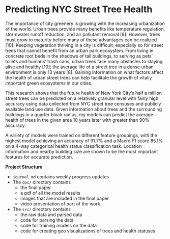 # Predicting NYC Street Tree Health

The importance of city greenery is growing with the increasing urbanization of the world.
Urban trees provide many benefits like temperature regulation, stormwater runoff reduction, and
air pollutant removal [9]. However, trees must grow to maturity before many of these advantages
can be realized [10]. Keeping vegetation thriving in a city is difficult, especially so for street
trees that cannot benefit from an urban park ecosystem. From living in concrete root beds in
the shadows of tall buildings, to serving as pets’ toilets and humans’ trash cans, urban trees
face many obstacles to staying alive and healthy [10]; the average life of a street tree in a dense
urban environment is only 13 years [8]. Gaining information on what factors affect the health
of urban street trees can help facilitate the growth of vitally important green ecosystems in our
cities.

This research shows that the future health of New York City’s half a million street trees
can be predicted on a relatively granular level with fairly high accuracy using data collected
from NYC street tree censuses and publicly available land use data. Given information about
trees and the surrounding buildings in a quarter block radius, my models can predict the average
health of trees in the given area 10 years later with greater than 90% accuracy.

A variety of models were trained on different feature groupings, with the highest model
achieving an accuracy of 91.7% and a Macro F1 score 85.1% on a 4-way categorical health
status classification task. Location information and nearby building size are shown to be the
most important features for accurate prediction.


**Project Structure**
- `journal.md` contains weekly progress updates
- The `doc/` directory contains 
  - the final paper
  - a pdf of all the model results
  - images that are included in the final paper
  - video presentation of part of the work.
- The `src/` directory contains
  - the raw data and parsed data
  - code for parsing the data
  - code for training models on the data
  - code for creating geo visualizations of trees and health statuses

